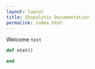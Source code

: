 ```yaml
---
layout: layout
title: Shopalytic Documentation
permalink: index.html
---   
```


Welcome `test`

```ruby
def etet()

end
```
